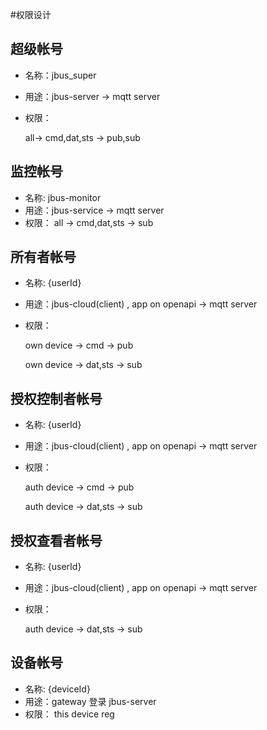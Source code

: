 #权限设计

## 超级帐号

* 名称：jbus_super

* 用途：jbus-server -> mqtt server

* 权限：
  
  all-> cmd,dat,sts -> pub,sub

  

## 监控帐号

* 名称: jbus-monitor
* 用途：jbus-service -> mqtt server
* 权限：
  all -> cmd,dat,sts -> sub


## 所有者帐号

* 名称: {userId}
* 用途：jbus-cloud(client) , app on openapi  -> mqtt server
* 权限：
 
  own device -> cmd -> pub
  
  own device -> dat,sts -> sub

##  授权控制者帐号

* 名称: {userId}
* 用途：jbus-cloud(client) , app on openapi  -> mqtt server
* 权限：
 
  auth device -> cmd -> pub
  
  auth device -> dat,sts -> sub

##  授权查看者帐号

* 名称: {userId}
* 用途：jbus-cloud(client) , app on openapi  -> mqtt server
* 权限：
   
  auth device -> dat,sts -> sub


## 设备帐号

* 名称: {deviceId}
* 用途：gateway 登录 jbus-server
* 权限：
  this device reg
  

